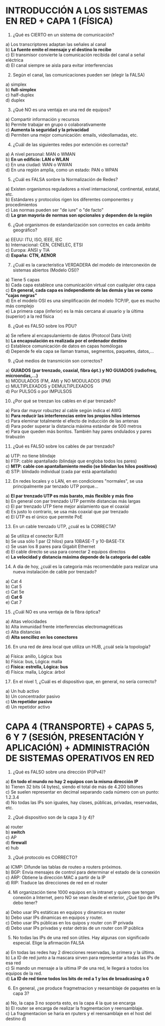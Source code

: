 # INTRODUCCIÓN A LOS SISTEMAS EN RED + CAPA 1 (FÍSICA)
1. ¿Qué es CIERTO en un sistema de comunicación?

a) Los transcriptores adaptan las señales al canal <br> b) **La fuente emite el mensaje y el destino lo recibe** <br> c) El transmisor convierte la comunicación recibida del canal a señal eléctrica <br> d) El canal siempre se aisla para evitar interferencias

2. Según el canal, las comunicaciones pueden ser (elegir la FALSA)

a) simplex <br> b) **full-simplex** <br> c) half-duplex <br> d) duplex

3. ¿Qué NO es una ventaja en una red de equipos?

a) Compartir información y recursos <br> b) Permite trabajar en grupo o colaborativamente <br> c) **Aumenta la seguridad y la privacidad** <br> d) Permiten una mejor comunicación: emails, videollamadas, etc.

4. ¿Cuál de las siguientes redes por extención es correcta?

a) A nivel personal: MAN o WMAN <br> b) **En un edificio: LAN o WLAN** <br> c) En una ciudad: WAN o WWAN <br> d) En una región amplia, como un estado: PAN o WPAN

5. ¿Cuál es FALSA sonbre la Normalización de Redes?

a) Existen organismos reguladores a nivel internacional, continental, estatal, etc. <br> b) Estándares y protocolos rigen los diferentes componentes y procedimientos <br> c) Las normas pueden ser "de iure" o "de facto" <br> d) **La gran mayoria de normas son opcionales y dependen de la región**

6. ¿Qué organismos de estandarización son correctos en cada ámbito geográfico?

a) EEUU: ITU, ISO, IEEE, IEC <br> b) Internacional: CEN, CENELEC, ETSI <br> c) Europa: ANSI y TIA <br> d) **España: CTN, AENOR**

7. ¿Cuál es la caracteristica VERDADERA del modelo de interconexión de sistemas abiertos (Modelo OSI)?

a) Tiene 5 capas <br> b) Cada capa establece una comunicación virtual con cualquier otra capa <br> c) **En general, cada capa es independiente de las demás y las ve como "cajas negras"** <br> d) En el modelo OSI es una simplificación del modelo TCP/IP, que es mucho más complejo <br> e) La primera capa (inferior) es la más cercana al usuario y la última (superior) a la red física

8. ¿Qué es FALSO sobre los PDU?

a) Se refiere al encapsulamiento de datos (Protocol Data Unit) <br> b) **La encapsulación es realizada por el ordenador destino** <br> c) Establece comunicación de datos en capas homólogas <br> d) Depende fe ela capa se llaman tramas, segmentos, paquetes, datos,...

9. ¿Qué medios de transmición son correctos?

a) **GUIADOS (par trenzado, coaxial, fibra ópt.) y NO GUIADOS (radiofreq, microondas,...)** <br> b) MODULADOS (FM, AM) y NO MODULADOS (PM) <br> c) MULTIPLEXADOS y DEMULTIPLEXADOS <br> d) Por PULSOS o por IMPULSOS

10. ¿Por qué se trenzan los cables en el par trenzado?

a) Para dar mayor robuztez al cable según indica el AWG <br> b) **Para reducir las interferencias entre los propios hilos internos** <br> c) Para eleminar totalmente el efecto de inducción de las antenas <br> d) Para poder superar la distancia máxima estándar de 500 metros <br> e) Para que queden más bonitos. También hay pares ondulados y pares tirabuzón

11. ¿Qué es FALSO sobre los cables de par trenzado?

a) UTP: no tiene blindaje <br> b) FTP: cable apantallado (blindaje que engloba todos los pares) <br> c) **MTP: cable con apantallamiento medio (se blindan los hilos positivos)** <br> d) STP: blindado individual (cada par está apantallado)

12. En redes locales y o LAN, en en condiciones "normales", se usa principalmente par tenzado UTP porque...

a) **El par trenzado UTP es más barato, más flexible y más fino** <br> b) En general con par trenzado UTP permite distancias más largas <br> c) El par trenzado UTP tiene mejor aislamiento que el coaxial <br> d) Es justo lo contrario, se usa más coaxial que par trenzado <br> e) El UTP es el único que permite PoE

13. En un cable trenzado UTP, ¿cuál es la CORRECTA?

a) Se utiliza el conector RJ11 <br> b) Se usa sólo 1 par (2 hilos) para 10BASE-T y 10-BASE-TX <br> c) Se usan los 8 pares para Gigabit Ethernet <br> d) El cable directo se usa para conectar 2 equipos directos <br> e) **La velocidad y distancia máxima depende de la categoría del cable**

14. A dia de hoy, ¿cuál es la categoria más recomendable para realizar una nueva instalación de cable por trenzado?

a) Cat 4 <br> b) Cat 5 <br> c) Cat 5e <br> d) **Cat 6** <br> e) Cat 7

15. ¿Cuál NO es una ventaja de la fibra óptica?

a) Altas velocidades <br> b) Alta inmunidad frente interferencias electromagnéticas <br> c) Alta distancias <br> d) **Alta sencillez en los conectores**

16. En una red de área local que utiliza un HUB, ¿cuál seía la topología?

a) Física: anillo, Lógica: bus <br> b) Física: bus, Lógica: malla <br> c) **Física: estrella, Lógica: bus** <br> d) Física: malla, Lógica: árbol

17. En el nivel 1, ¿Cuál es el dispositivo que, en general, no sería correcto?

a) Un hub activo <br> b) Un concentrador pasivo <br> c) **Un repetidor pasivo** <br> d) Un repetidor activo


# CAPA 4 (TRANSPORTE) + CAPAS 5, 6 Y 7 (SESIÓN, PRESENTACIÓN Y APLICACIÓN) + ADMINISTRACIÓN DE SISTEMAS OPERATIVOS EN RED

1) ¿Qué es FALSO sobre una dirección IP(IPv4)?

a) **En todo el mundo no hay 2 equipos con la misma dirección IP** <br>
b) Tienen 32 bits (4 bytes), siendo el total de más de 4.200 billones <br>
c) Se suelen representar en decimal separando cada número con un punto: 1.2.3.4 <br>
d) No todas las IPs son iguales, hay clases, públicas, privadas, reservadas, etc. <br>

2) ¿Qué dispositivo son de la capa 3 (y 4)?

a) router <br>
b) **switch** <br>
c) AP <br>
d) **firewall** <br>
e) hub

3) ¿Qué protocolo es CORRECTO?

a) ICMP: Difunde las tablas de routeo a routers próximos. <br>
b) BGP: Envia mensajes de control para determinar el estado de la conexión <br>
c) ARP: Obtiene la dirección MAC a partir de la IP <br>
d) RIP: Traduce las direcciones de red en el router 

4) Mi organización tiene 1000 equipos en la intranet y quiero que tengan conexión a Internet, pero NO se vean desde el exterior, ¿Qué tipo de IPs debo tener?

a) Debo usar IPs estáticas en equipos y dinamica en router <br>
b) Debo usar IPs dinamicas en equipos y router. <br>
c) Debo usar IPs públicas en los quipos y router con IP privada <br>
d) Debo usar IPs privadas y estar detrás de un router con IP pública

5) No todas las IPs de una red son útiles. Hay algunas con significado especial. Elige la afirmación FALSA

a) En todas las redes hay 2 direcciones reservadas, la primera y la última. <br>
b) La ID de red junto a la mascara sirven para representar a todas las IPs de esa red <br>
c) Si mando un mensaje a la ultima IP de una red, le llegará a todos los equipos de la red. <br>
d) **La ID de red tiene todos los bits de red a 1 y los de broadcasing a 0**

6) En general, ¿se produce fragmetnacion y reesamblaje de paquetes en la capa 3?

a) No, la capa 3 no soporta esto, es la capa 4 la que se encarga <br>
b) El router se encarga de realizar la fragmentacion y reensamblaje. <br>
c) La fragmentacion se haria en rputers y el reensamblaje en el host del destino
d) 
